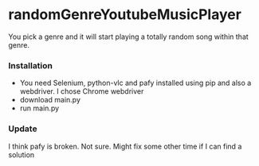 # randomGenreYoutubeMusicPlayer
You pick a genre and it will start playing a totally random song within that genre.


### Installation

- You need Selenium, python-vlc and pafy installed using pip and also a webdriver. I chose Chrome webdriver
- download main.py
- run main.py

### Update

I think pafy is broken. Not sure. Might fix some other time if I can find a solution

